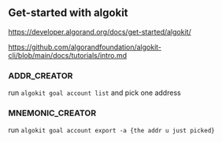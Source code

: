 ## Get-started with algokit

https://developer.algorand.org/docs/get-started/algokit/

https://github.com/algorandfoundation/algokit-cli/blob/main/docs/tutorials/intro.md


### ADDR_CREATOR
run `algokit goal account list` and pick one address

### MNEMONIC_CREATOR
run `algokit goal account export -a {the addr u just picked}`